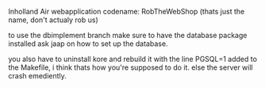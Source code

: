 Inholland Air webapplication
codename: RobTheWebShop
(thats just the name, don't actualy rob us)

to use the dbimplement branch make sure to have the database package installed
ask jaap on how to set up the database.

you also have to uninstall kore and rebuild it with the line PGSQL=1
added to the Makefile, i think thats how you're supposed to do it.
else the server will crash emediently.
